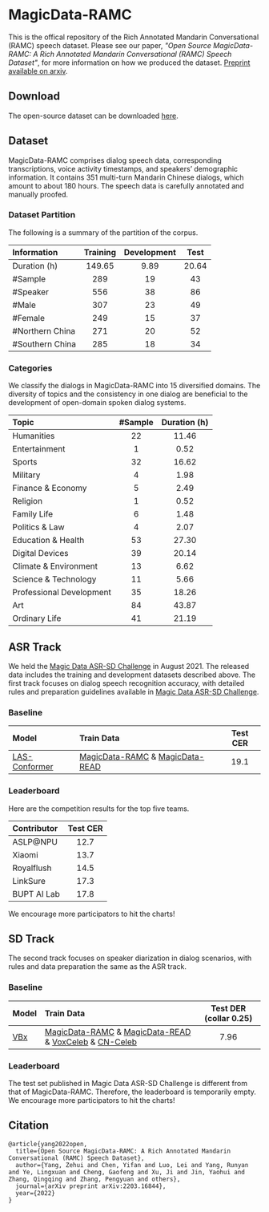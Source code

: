 # MagicData-RAMC
This is the offical repository of the Rich Annotated Mandarin Conversational (RAMC) speech dataset. Please see our paper, *"Open Source MagicData-RAMC: A Rich Annotated Mandarin Conversational (RAMC) Speech Dataset"*, for more information on how we produced the dataset. [Preprint available on arxiv](https://arxiv.org/abs/2203.16844).

## Download
The open-source dataset can be downloaded [here](https://www.magicdatatech.com/datasets/mdt2021s003-1647827542).

## Dataset
MagicData-RAMC comprises dialog speech data, corresponding transcriptions, voice activity timestamps, and speakers’ demographic information. It contains 351 multi-turn Mandarin Chinese dialogs, which amount to about 180 hours. The speech data is carefully annotated and manually proofed.

### Dataset Partition
The following is a summary of the partition of the corpus.

| **Information**| **Training**     | **Development** |**Test**    |
|:---------------|:------------------:|:------------------:|:------------------:|
| Duration (h)    | 149.65 | 9.89 | 20.64 |
|#Sample | 289 | 19 | 43 |
|#Speaker | 556 | 38 | 86 |
|#Male | 307 | 23 | 49 |
|#Female | 249 | 15 | 37 |
|#Northern China | 271 | 20 | 52 |
|#Southern China | 285 | 18 | 34 |

### Categories
We classify the dialogs in MagicData-RAMC into 15 diversified domains. The diversity of topics and the consistency in one dialog are beneficial to the
development of open-domain spoken dialog systems.

| **Topic**| **#Sample**     | **Duration (h)** |
|:---------------|:------------------:|:------------------:|
|Humanities |22 |11.46|
|Entertainment |1 |0.52|
|Sports |32 |16.62|
|Military |4 |1.98|
|Finance & Economy |5 |2.49|
|Religion |1 |0.52|
|Family Life |6 |1.48|
|Politics & Law |4 |2.07|
|Education & Health |53 |27.30|
|Digital Devices |39| 20.14|
|Climate & Environment |13| 6.62|
|Science & Technology |11 |5.66|
|Professional Development |35 |18.26|
|Art |84 |43.87|
|Ordinary Life |41 |21.19|

## ASR Track
We held the [Magic Data ASR-SD Challenge](https://github.com/MagicHub-io/Magic-Data-ASR-SD-Challenge) in August 2021.
The released data includes the training and development datasets described above.
The first track focuses on dialog speech recognition accuracy, with detailed rules and preparation guidelines available in [Magic Data ASR-SD Challenge](https://github.com/MagicHub-io/Magic-Data-ASR-SD-Challenge).

### Baseline
| **Model**| **Train Data** |**Test CER**    |
|:---------------|:------------------|:------------------:|
| [LAS-Conformer](https://arxiv.org/abs/2203.16844) | [MagicData-RAMC](https://www.magicdatatech.com/datasets/mdt2021s003-1647827542) & [MagicData-READ](http://www.openslr.org/68) | 19.1 |

### Leaderboard
Here are the competition results for the top five teams.

| **Contributor**|**Test CER**    |
|:---------------|:------------------:|
| ASLP@NPU    | 12.7 |
| Xiaomi      | 13.7 |
| Royalflush  | 14.5 |
| LinkSure    | 17.3 |
| BUPT AI Lab | 17.8 |

We encourage more participators to hit the charts!

## SD Track
The second track focuses on speaker diarization in dialog scenarios, with rules and data preparation the same as the ASR track.

### Baseline
| **Model**| **Train Data** |**Test DER (collar 0.25)**    |
|:---------------|:------------------|:------------------:|
| [VBx](https://arxiv.org/abs/2203.16844) | [MagicData-RAMC](https://www.magicdatatech.com/datasets/mdt2021s003-1647827542) & [MagicData-READ](http://www.openslr.org/68) & [VoxCeleb](http://www.openslr.org/49) & [CN-Celeb](http://www.openslr.org/82) | 7.96 |

### Leaderboard
The test set published in Magic Data ASR-SD Challenge is different from that of MagicData-RAMC.
Therefore, the leaderboard is temporarily empty.
We encourage more participators to hit the charts!

## Citation
```bibtext
@article{yang2022open,
  title={Open Source MagicData-RAMC: A Rich Annotated Mandarin Conversational (RAMC) Speech Dataset},
  author={Yang, Zehui and Chen, Yifan and Luo, Lei and Yang, Runyan and Ye, Lingxuan and Cheng, Gaofeng and Xu, Ji and Jin, Yaohui and Zhang, Qingqing and Zhang, Pengyuan and others},
  journal={arXiv preprint arXiv:2203.16844},
  year={2022}
}
```



